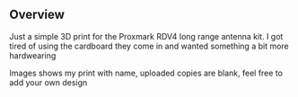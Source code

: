 ## Overview

Just a simple 3D print for the Proxmark RDV4 long range antenna kit.
I got tired of using the cardboard they come in and wanted something a bit more hardwearing

Images shows my print with name, uploaded copies are blank, feel free to add your own design